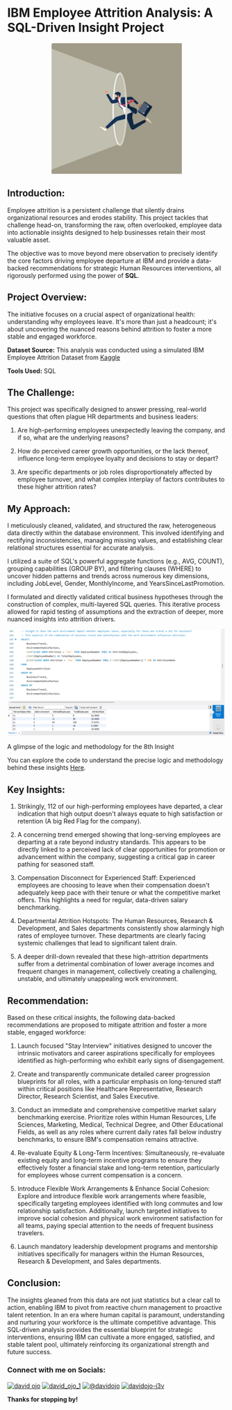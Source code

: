 # IBM Employee Attrition Analysis: A SQL-Driven Insight Project


<div align="center">
  <img src="https://github.com/David-TheAnalyst/IBM-Employee-Attrition-Analysis-A-SQL-Data-Insight-Project/blob/main/EmpJApa.png" alt="Flowpal Sales Dashboard Additional View" width="300" height="auto">
</div>


## **Introduction:**


Employee attrition is a persistent challenge that silently drains organizational resources and erodes stability. This project tackles that challenge head-on, transforming  the raw, often overlooked, employee data into actionable insights designed to help businesses retain their most valuable asset.

The objective was to move beyond mere observation to precisely identify the core factors driving employee departure at IBM and provide a data-backed recommendations for strategic Human Resources interventions, all rigorously performed using the power of **SQL**.


## **Project Overview:**


The initiative focuses on a crucial aspect of organizational health: understanding why employees leave. It's more than just a headcount; it's about uncovering the nuanced reasons behind attrition to foster a more stable and engaged workforce.

**Dataset Source:** This analysis was conducted using a simulated IBM Employee Attrition Dataset from [Kaggle](https://www.kaggle.com/datasets/pavansubhasht/ibm-hr-analytics-attrition-dataset)

**Tools Used:** SQL


## **The Challenge:**

This project was specifically designed to answer pressing, real-world questions that often plague HR departments and business leaders:

1. Are high-performing employees unexpectedly leaving the company, and if so, what are the underlying reasons?

2. How do perceived career growth opportunities, or the lack thereof, influence long-term employee loyalty and decisions to stay or depart?

3. Are specific departments or job roles disproportionately affected by employee turnover, and what complex interplay of factors contributes to these higher attrition rates?



## **My Approach:**


I meticulously cleaned, validated, and structured the raw, heterogeneous data directly within the database environment. This involved identifying and rectifying inconsistencies, managing missing values, and establishing clear relational structures essential for accurate analysis.


I utilized a suite of SQL's powerful aggregate functions (e.g., AVG, COUNT), grouping capabilities (GROUP BY), and filtering clauses (WHERE) to uncover hidden patterns and trends across numerous key dimensions, including JobLevel, Gender, MonthlyIncome, and YearsSinceLastPromotion.


I formulated and directly validated critical business hypotheses through the construction of complex, multi-layered SQL queries. This iterative process allowed for rapid testing of assumptions and the extraction of deeper, more nuanced insights into attrition drivers.

<div align="center">
  <img src="https://github.com/David-TheAnalyst/IBM-Employee-Attrition-Analysis-A-SQL-Data-Insight-Project/blob/main/Insight%208%20(2).png" alt="Flowpal Sales Dashboard Additional View" width="500" height="auto">
</div>

A glimpse of the logic and methodology for the 8th Insight


You can explore the code to understand the precise logic and methodology behind these insights [Here](https://github.com/David-TheAnalyst/IBM-Employee-Attrition-Analysis-A-SQL-Data-Insight-Project/blob/main/HR-EmployeeAttrition.sql).


## **Key Insights:**


1. Strikingly, 112 of our high-performing employees have departed, a clear indication that high output doesn't always equate to high satisfaction or retention (A big Red Flag for the company).

2. A concerning trend emerged showing that long-serving employees are departing at a rate beyond industry standards. This appears to be directly linked to a perceived lack of clear opportunities for promotion or advancement within the company, suggesting a critical gap in career pathing for seasoned staff.

3. Compensation Disconnect for Experienced Staff: Experienced employees are choosing to leave when their compensation doesn't adequately keep pace with their tenure or what the competitive market offers. This highlights a need for regular, data-driven salary benchmarking.

4. Departmental Attrition Hotspots: The Human Resources, Research & Development, and Sales departments consistently show alarmingly high rates of employee turnover. These departments are clearly facing systemic challenges that lead to significant talent drain.

5. A deeper drill-down revealed that these high-attrition departments suffer from a detrimental combination of lower average incomes and frequent changes in management, collectively creating a challenging, unstable, and ultimately unappealing work environment.




## **Recommendation:**


Based on these critical insights, the following data-backed recommendations are proposed to mitigate attrition and foster a more stable, engaged workforce:


1. Launch focused "Stay Interview" initiatives designed to uncover the intrinsic motivators and career aspirations specifically for employees identified as high-performing who exhibit early signs of disengagement. 


2. Create and transparently communicate detailed career progression blueprints for all roles, with a particular emphasis on long-tenured staff within critical positions like Healthcare Representative, Research Director, Research Scientist, and Sales Executive.


3. Conduct an immediate and comprehensive competitive market salary benchmarking exercise. Prioritize roles within Human Resources, Life Sciences, Marketing, Medical, Technical Degree, and Other Educational Fields, as well as any roles where current daily rates fall below industry benchmarks, to ensure IBM's compensation remains attractive.


4. Re-evaluate Equity & Long-Term Incentives: Simultaneously, re-evaluate existing equity and long-term incentive programs to ensure they effectively foster a financial stake and long-term retention, particularly for employees whose current compensation is a concern.


5. Introduce Flexible Work Arrangements & Enhance Social Cohesion: Explore and introduce flexible work arrangements where feasible, specifically targeting employees identified with long commutes and low relationship satisfaction. Additionally, launch targeted initiatives to improve social cohesion and physical work environment satisfaction for all teams, paying special attention to the needs of frequent business travelers.


6. Launch mandatory leadership development programs and mentorship initiatives specifically for managers within the Human Resources, Research & Development, and Sales departments. 





## **Conclusion:** 

The insights gleaned from this data are not just statistics but a clear call to action, enabling IBM to pivot from reactive churn management to proactive talent retention. In an era where human capital is paramount, understanding and nurturing your workforce is the ultimate competitive advantage. This SQL-driven analysis provides the essential blueprint for strategic interventions, ensuring IBM can cultivate a more engaged, satisfied, and stable talent pool, ultimately reinforcing its organizational strength and future success.



<h3 align="left">Connect with me on Socials:</h3>
<p align="left">
<a href="https://linkedin.com/in/david ojo" target="blank"><img align="center" src="https://raw.githubusercontent.com/rahuldkjain/github-profile-readme-generator/master/src/images/icons/Social/linked-in-alt.svg" alt="david ojo" height="30" width="40" /></a>
<a href="https://twitter.com/david_ojo_1" target="blank"><img align="center" src="https://raw.githubusercontent.com/rahuldkjain/github-profile-readme-generator/master/src/images/icons/Social/twitter.svg" alt="david_ojo_1" height="30" width="40" /></a>
<a href="https://medium.com/@davidojo" target="blank"><img align="center" src="https://raw.githubusercontent.com/rahuldkjain/github-profile-readme-generator/master/src/images/icons/Social/medium.svg" alt="@davidojo" height="30" width="40" /></a>
<a href="https://www.youtube.com/c/davidojo-j3v" target="blank"><img align="center" src="https://raw.githubusercontent.com/rahuldkjain/github-profile-readme-generator/master/src/images/icons/Social/youtube.svg" alt="davidojo-j3v" height="30" width="40" /></a>
</p>


**Thanks for stopping by!**




